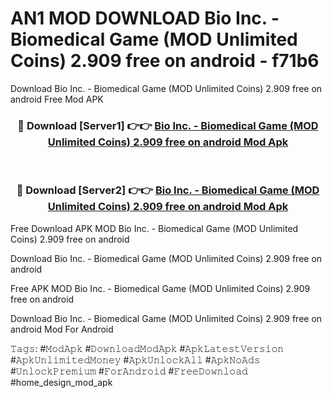 # AN1 MOD DOWNLOAD Bio Inc. - Biomedical Game (MOD Unlimited Coins) 2.909 free on android - f71b6
Download Bio Inc. - Biomedical Game (MOD Unlimited Coins) 2.909 free on android Free Mod APK

<div align="center">
<h3>🔴 Download [Server1] 👉👉 <a href="https://apk-comot.site?title=Bio_Inc._-_Biomedical_Game_(MOD_Unlimited_Coins)_2.909_free_on_android">Bio Inc. - Biomedical Game (MOD Unlimited Coins) 2.909 free on android Mod Apk</a></h3><br>

<h3>🔴 Download [Server2] 👉👉 <a href="https://apk-comot.site?title=Bio_Inc._-_Biomedical_Game_(MOD_Unlimited_Coins)_2.909_free_on_android">Bio Inc. - Biomedical Game (MOD Unlimited Coins) 2.909 free on android Mod Apk</a></h3>
</div>


Free Download APK MOD Bio Inc. - Biomedical Game (MOD Unlimited Coins) 2.909 free on android

Download Bio Inc. - Biomedical Game (MOD Unlimited Coins) 2.909 free on android 

Free APK MOD Bio Inc. - Biomedical Game (MOD Unlimited Coins) 2.909 free on android 

Download Bio Inc. - Biomedical Game (MOD Unlimited Coins) 2.909 free on android Mod For Android

𝚃𝚊𝚐𝚜: #𝙼𝚘𝚍𝙰𝚙𝚔 #𝙳𝚘𝚠𝚗𝚕𝚘𝚊𝚍𝙼𝚘𝚍𝙰𝚙𝚔 #𝙰𝚙𝚔𝙻𝚊𝚝𝚎𝚜𝚝𝚅𝚎𝚛𝚜𝚒𝚘𝚗 #𝙰𝚙𝚔𝚄𝚗𝚕𝚒𝚖𝚒𝚝𝚎𝚍𝙼𝚘𝚗𝚎𝚢 #𝙰𝚙𝚔𝚄𝚗𝚕𝚘𝚌𝚔𝙰𝚕𝚕 #𝙰𝚙𝚔𝙽𝚘𝙰𝚍𝚜 #𝚄𝚗𝚕𝚘𝚌𝚔𝙿𝚛𝚎𝚖𝚒𝚞𝚖 #𝙵𝚘𝚛𝙰𝚗𝚍𝚛𝚘𝚒𝚍 #𝙵𝚛𝚎𝚎𝙳𝚘𝚠𝚗𝚕𝚘𝚊𝚍 #home_design_mod_apk